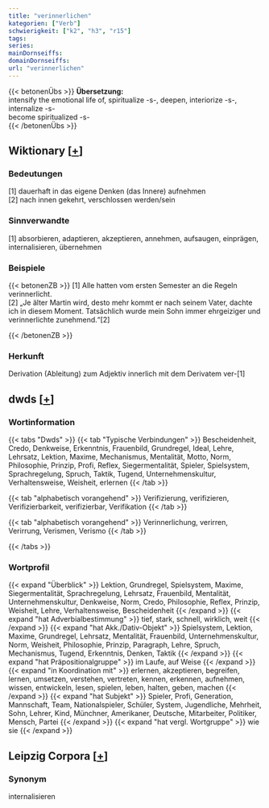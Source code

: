 ```yaml
---
title: "verinnerlichen"
kategorien: ["Verb"]
schwierigkeit: ["k2", "h3", "r15"]
tags:
series:
mainDornseiffs:
domainDornseiffs:
url: "verinnerlichen"
---
```


{{< betonenÜbs >}}
**Übersetzung:**  
intensify the emotional life of, spiritualize -s-, deepen, interiorize -s-, internalize -s-  
become spiritualized -s-  
{{< /betonenÜbs >}}

## Wiktionary [[+](https://de.wiktionary.org/wiki/verinnerlichen)]

### Bedeutungen
[1] dauerhaft in das eigene Denken (das Innere) aufnehmen  
[2] nach innen gekehrt, verschlossen werden/sein  

### Sinnverwandte
[1] absorbieren, adaptieren, akzeptieren, annehmen, aufsaugen, einprägen, internalisieren, übernehmen  

### Beispiele
{{< betonenZB >}}
[1] Alle hatten vom ersten Semester an die Regeln verinnerlicht.  
[2] „Je älter Martin wird, desto mehr kommt er nach seinem Vater, dachte ich in diesem Moment. Tatsächlich wurde mein Sohn immer ehrgeiziger und verinnerlichte zunehmend.“[2]  

{{< /betonenZB >}}
### Herkunft
Derivation (Ableitung) zum Adjektiv innerlich mit dem Derivatem ver-[1]  



## dwds [[+](https://www.dwds.de/wb/verinnerlichen)]

### Wortinformation
{{< tabs "Dwds" >}}
{{< tab "Typische Verbindungen" >}}
Bescheidenheit, Credo, Denkweise, Erkenntnis, Frauenbild, Grundregel, Ideal, Lehre, Lehrsatz, Lektion, Maxime, Mechanismus, Mentalität, Motto, Norm, Philosophie, Prinzip, Profi, Reflex, Siegermentalität, Spieler, Spielsystem, Sprachregelung, Spruch, Taktik, Tugend, Unternehmenskultur, Verhaltensweise, Weisheit, erlernen
{{< /tab >}}

{{< tab "alphabetisch vorangehend" >}}
Verifizierung, verifizieren, Verifizierbarkeit, verifizierbar, Verifikation
{{< /tab >}}

{{< tab "alphabetisch vorangehend" >}}
Verinnerlichung, verirren, Verirrung, Verismen, Verismo
{{< /tab >}}

{{< /tabs >}}

### Wortprofil
{{< expand "Überblick" >}} Lektion, Grundregel, Spielsystem, Maxime, Siegermentalität, Sprachregelung, Lehrsatz, Frauenbild, Mentalität, Unternehmenskultur, Denkweise, Norm, Credo, Philosophie, Reflex, Prinzip, Weisheit, Lehre, Verhaltensweise, Bescheidenheit {{< /expand >}}
{{< expand "hat Adverbialbestimmung" >}} tief, stark, schnell, wirklich, weit {{< /expand >}}
{{< expand "hat Akk./Dativ-Objekt" >}} Spielsystem, Lektion, Maxime, Grundregel, Lehrsatz, Mentalität, Frauenbild, Unternehmenskultur, Norm, Weisheit, Philosophie, Prinzip, Paragraph, Lehre, Spruch, Mechanismus, Tugend, Erkenntnis, Denken, Taktik {{< /expand >}}
{{< expand "hat Präpositionalgruppe" >}} im Laufe, auf Weise {{< /expand >}}
{{< expand "in Koordination mit" >}} erlernen, akzeptieren, begreifen, lernen, umsetzen, verstehen, vertreten, kennen, erkennen, aufnehmen, wissen, entwickeln, lesen, spielen, leben, halten, geben, machen {{< /expand >}}
{{< expand "hat Subjekt" >}} Spieler, Profi, Generation, Mannschaft, Team, Nationalspieler, Schüler, System, Jugendliche, Mehrheit, Sohn, Lehrer, Kind, Münchner, Amerikaner, Deutsche, Mitarbeiter, Politiker, Mensch, Partei {{< /expand >}}
{{< expand "hat vergl. Wortgruppe" >}} wie sie {{< /expand >}}

## Leipzig Corpora [[+](https://corpora.uni-leipzig.de/en/res?word=verinnerlichen&corpusId=deu_newscrawl-public_2018)]


### Synonym
internalisieren

